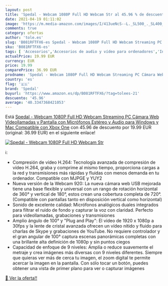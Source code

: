 ```yaml
---
layout: post
title: 'Spedal - Webcam 1080P Full HD Webcam Str al 45.96 % de descuento'
date: 2021-04-19 01:11:02
image: 'https://m.media-amazon.com/images/I/413ueNcS--L._SL500_._SL400_.jpg'
comments: true
category: ofertas
author: 'tole.es'
slug: 'B081RFTFX6-es Spedal - Webcam 1080P Full HD Webcam Streaming PC Cámara...'
sku: 'B081RFTFX6-es'
tags: [ 'Accesorios','Accesorios de audio y vídeo para ordenadores','Informática','Webcams y telefonía VoIP','spedal','xbox', ]
actualPrice: 19.99 EUR
currency: EUR
price: 19.99
comparePrice: 36.99 EUR
prodname: 'Spedal - Webcam 1080P Full HD Webcam Streaming PC Cámara Web Videollamadas y Pantalla con Micrófonos Estéreo y Audio para Windows y Mac Compatible con Xbox One'
country: 'es'
flag: '🇪🇸'
brand: 'Spedal'
buyurl: 'https://www.amazon.es/dp/B081RFTFX6/?tag=tolees-21'
descuento: '45.96'
average: '40.3347368421053'
---
```


Está [Spedal - Webcam 1080P Full HD Webcam Streaming PC Cámara Web Videollamadas y Pantalla con Micrófonos Estéreo y Audio para Windows y Mac Compatible con Xbox One](https://www.amazon.es/dp/B081RFTFX6/?tag=tolees-21) con 45.96 de descuento por 19.99 EUR (original: 36.99 EUR) en el siguiente enlace!

[![Spedal - Webcam 1080P Full HD Webcam Str](https://m.media-amazon.com/images/I/413ueNcS--L._SL500_._SL400_.jpg)](https://www.amazon.es/dp/B081RFTFX6/?tag=tolees-21)

ℹ️:

- Compresión de vídeo H.264: Tecnología avanzada de compresión de vídeo H.264, graba y comprime al mismo tiempo, proporciona cargas a la red y transmisiones más rápidas y fluidas con menos demanda en tu ordenador. Compatible con MJPGE y YUY2
- Nueva versión de la Webcam 920: La nueva cámara web USB mejorada tiene una base flexible y universal con un rango de rotación horizontal de 360° y vertical de 180°, estos crean una cobertura completa de 720°. (Compatible con pantallas tanto en disposición vertical como horizontal)
- Sonido de excelente calidad: Micrófonos analógicos duales integrados para filtrar el ruido de fondo y capturar la voz con claridad. Perfecto para videollamadas, grabaciones y transmisiones
- Amplio ángulo de 100° y "Plug and Play": El vídeo de 1920 x 1080p a 30fps y la lente de cristal avanzada ofrecen un vídeo nítido y fluido para charlas de Skype y grabaciones de YouTube. No requiere controlador y el gran angular de 100° captura escenas panorámicas completas con una brillante alta definición de 1080p y sin puntos ciegos
- Capacidad de enfoque de 9 niveles: Amplía o reduce suavemente el metraje y crea imágenes más diversas con 9 niveles diferentes. Siempre que quieras ver más de cerca tu imagen, el zoom digital te permite acercar la imagen en la pantalla. Con sólo tocar un botón, puedes obtener una vista de primer plano para ver o capturar imágenes

[🛒 Ver la oferta!!](https://www.amazon.es/dp/B081RFTFX6/?tag=tolees-21)
